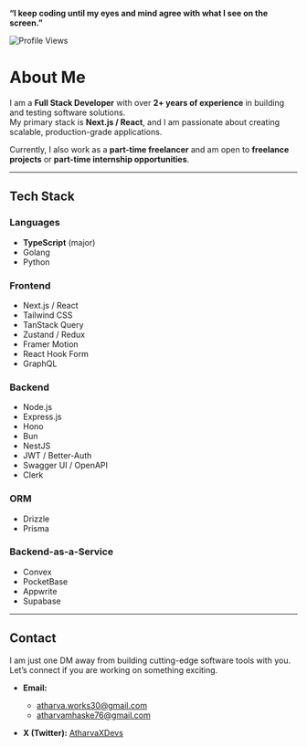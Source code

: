
**“I keep coding until my eyes and mind agree with what I see on the screen.”**

![Profile Views](https://komarev.com/ghpvc/?username=AtharvaMhaske&color=blue)

# About Me  

I am a **Full Stack Developer** with over **2+ years of experience** in building and testing software solutions.  
My primary stack is **Next.js / React**, and I am passionate about creating scalable, production-grade applications.  

Currently, I also work as a **part-time freelancer** and am open to **freelance projects** or **part-time internship opportunities**.  

---

## Tech Stack  

### Languages
- **TypeScript** (major)  
- Golang  
- Python  

### Frontend
- Next.js / React  
- Tailwind CSS  
- TanStack Query  
- Zustand / Redux  
- Framer Motion  
- React Hook Form  
- GraphQL  

### Backend
- Node.js  
- Express.js  
- Hono  
- Bun  
- NestJS  
- JWT / Better-Auth  
- Swagger UI / OpenAPI  
- Clerk  

### ORM
- Drizzle  
- Prisma  

### Backend-as-a-Service
- Convex  
- PocketBase  
- Appwrite  
- Supabase  

---

## Contact  

I am just one DM away from building cutting-edge software tools with you.  
Let’s connect if you are working on something exciting.  

- **Email:**  
  - atharva.works30@gmail.com  
  - atharvamhaske76@gmail.com  

- **X (Twitter):** [AtharvaXDevs](https://x.com/AtharvaXDevs)  